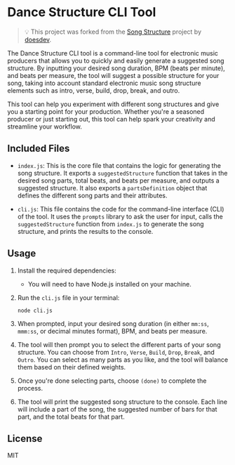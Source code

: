 # Dance Structure CLI Tool

> 💡 This project was forked from the [Song Structure](https://github.com/doesdev/song-structure) project by [doesdev](https://github.com/doesdev).

The Dance Structure CLI tool is a command-line tool for electronic music producers that allows you to quickly and easily generate a suggested song structure. By inputting your desired song duration, BPM (beats per minute), and beats per measure, the tool will suggest a possible structure for your song, taking into account standard electronic music song structure elements such as intro, verse, build, drop, break, and outro.

This tool can help you experiment with different song structures and give you a starting point for your production. Whether you're a seasoned producer or just starting out, this tool can help spark your creativity and streamline your workflow.

## Included Files

- `index.js`: This is the core file that contains the logic for generating the song structure. It exports a `suggestedStructure` function that takes in the desired song parts, total beats, and beats per measure, and outputs a suggested structure. It also exports a `partsDefinition` object that defines the different song parts and their attributes.

- `cli.js`: This file contains the code for the command-line interface (CLI) of the tool. It uses the `prompts` library to ask the user for input, calls the `suggestedStructure` function from `index.js` to generate the song structure, and prints the results to the console.

## Usage

1. Install the required dependencies:

   - You will need to have Node.js installed on your machine.

2. Run the `cli.js` file in your terminal:

   ```shell
   node cli.js
   ```

3. When prompted, input your desired song duration (in either `mm:ss`, `mmm:ss`, or decimal minutes format), BPM, and beats per measure.

4. The tool will then prompt you to select the different parts of your song structure. You can choose from `Intro`, `Verse`, `Build`, `Drop`, `Break`, and `Outro`. You can select as many parts as you like, and the tool will balance them based on their defined weights.

5. Once you're done selecting parts, choose `(done)` to complete the process.

6. The tool will print the suggested song structure to the console. Each line will include a part of the song, the suggested number of bars for that part, and the total beats for that part.

## License

MIT
